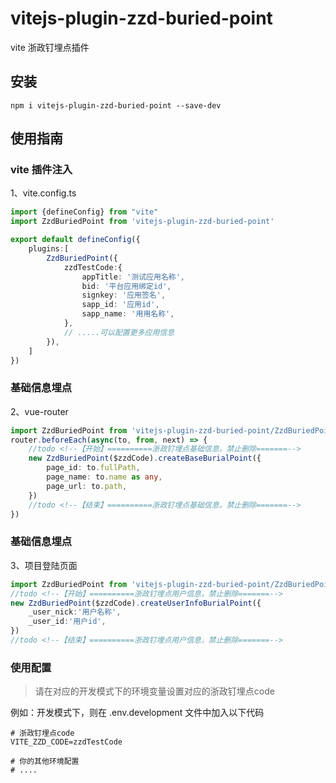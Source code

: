 # vitejs-plugin-zzd-buried-point

vite 浙政钉埋点插件

## 安装

```shell
npm i vitejs-plugin-zzd-buried-point --save-dev
```

## 使用指南

### vite 插件注入

1、vite.config.ts

```typescript
import {defineConfig} from "vite"
import ZzdBuriedPoint from 'vitejs-plugin-zzd-buried-point'

export default defineConfig({
    plugins:[
        ZzdBuriedPoint({
            zzdTestCode:{
                appTitle: '测试应用名称',
                bid: '平台应用绑定id',
                signkey: '应用签名',
                sapp_id: '应用id',
                sapp_name: '用用名称',
            },
            // .....可以配置更多应用信息
        }),
    ]
})
```

### 基础信息埋点

2、vue-router 

```typescript
import ZzdBuriedPoint from 'vitejs-plugin-zzd-buried-point/ZzdBuriedPoint'
router.beforeEach(async(to, from, next) => {
    //todo <!--【开始】==========浙政钉埋点基础信息，禁止删除=======-->
    new ZzdBuriedPoint($zzdCode).createBaseBurialPoint({
        page_id: to.fullPath,
        page_name: to.name as any,
        page_url: to.path,
    })
    //todo <!--【结束】==========浙政钉埋点基础信息，禁止删除=======-->
})
```

### 基础信息埋点

3、项目登陆页面 

```typescript
import ZzdBuriedPoint from 'vitejs-plugin-zzd-buried-point/ZzdBuriedPoint'
//todo <!--【开始】==========浙政钉埋点用户信息，禁止删除=======-->
new ZzdBuriedPoint($zzdCode).createUserInfoBurialPoint({
    _user_nick:'用户名称',
    _user_id:'用户id',
})
//todo <!--【结束】==========浙政钉埋点用户信息，禁止删除=======-->
```


### 使用配置

> 请在对应的开发模式下的环境变量设置对应的浙政钉埋点code

例如：开发模式下，则在 .env.development 文件中加入以下代码
```shell
# 浙政钉埋点code
VITE_ZZD_CODE=zzdTestCode

# 你的其他环境配置
# ....
```
